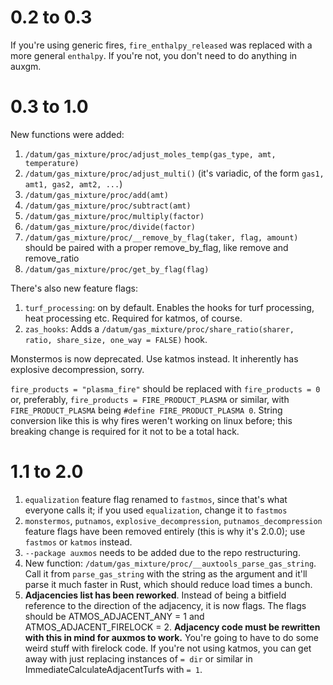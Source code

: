 # 0.2 to 0.3

If you're using generic fires, `fire_enthalpy_released` was replaced with a more general `enthalpy`. If you're not, you don't need to do anything in auxgm.

# 0.3 to 1.0

New functions were added:

1. `/datum/gas_mixture/proc/adjust_moles_temp(gas_type, amt, temperature)`
2. `/datum/gas_mixture/proc/adjust_multi()` (it's variadic, of the form `gas1, amt1, gas2, amt2, ...`)
3. `/datum/gas_mixture/proc/add(amt)`
4. `/datum/gas_mixture/proc/subtract(amt)`
5. `/datum/gas_mixture/proc/multiply(factor)`
6. `/datum/gas_mixture/proc/divide(factor)`
7. `/datum/gas_mixture/proc/__remove_by_flag(taker, flag, amount)` should be paired with a proper remove_by_flag, like remove and remove_ratio
8. `/datum/gas_mixture/proc/get_by_flag(flag)`

There's also new feature flags:

1. `turf_processing`: on by default. Enables the hooks for turf processing, heat processing etc. Required for katmos, of course.
2. `zas_hooks`: Adds a `/datum/gas_mixture/proc/share_ratio(sharer, ratio, share_size, one_way = FALSE)` hook.

Monstermos is now deprecated. Use katmos instead. It inherently has explosive decompression, sorry.

`fire_products = "plasma_fire"` should be replaced with `fire_products = 0` or, preferably, `fire_products = FIRE_PRODUCT_PLASMA` or similar, with `FIRE_PRODUCT_PLASMA` being `#define FIRE_PRODUCT_PLASMA 0`. String conversion like this is why fires weren't working on linux before; this breaking change is required for it not to be a total hack.

# 1.1 to 2.0

1. `equalization` feature flag renamed to `fastmos`, since that's what everyone calls it; if you used `equalization`, change it to `fastmos`
2. `monstermos`, `putnamos`, `explosive_decompression`, `putnamos_decompression` feature flags have been removed entirely (this is why it's 2.0.0); use `fastmos` or `katmos` instead.
3. `--package auxmos` needs to be added due to the repo restructuring.
4. New function: `/datum/gas_mixture/proc/__auxtools_parse_gas_string`. Call it from `parse_gas_string` with the string as the argument and it'll parse it much faster in Rust, which should reduce load times a bunch.
5. **Adjacencies list has been reworked**. Instead of being a bitfield reference to the direction of the adjacency, it is now flags. The flags should be ATMOS_ADJACENT_ANY = 1 and ATMOS_ADJACENT_FIRELOCK = 2. **Adjacency code must be rewritten with this in mind for auxmos to work.** You're going to have to do some weird stuff with firelock code. If you're not using katmos, you can get away with just replacing instances of `= dir` or similar in ImmediateCalculateAdjacentTurfs with `= 1`.
